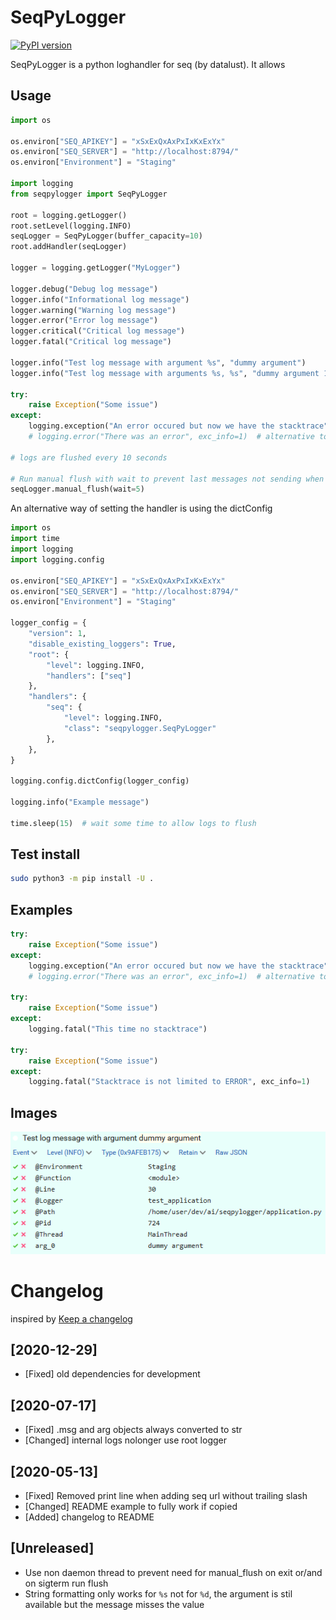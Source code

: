 # SeqPyLogger

[![PyPI version](https://badge.fury.io/py/seqpylogger.png)](https://badge.fury.io/py/seqpylogger)

SeqPyLogger is a python loghandler for seq (by datalust). It allows 

## Usage

```python
import os

os.environ["SEQ_APIKEY"] = "xSxExQxAxPxIxKxExYx"
os.environ["SEQ_SERVER"] = "http://localhost:8794/"
os.environ["Environment"] = "Staging"

import logging
from seqpylogger import SeqPyLogger

root = logging.getLogger()
root.setLevel(logging.INFO)
seqLogger = SeqPyLogger(buffer_capacity=10)
root.addHandler(seqLogger)

logger = logging.getLogger("MyLogger")

logger.debug("Debug log message")
logger.info("Informational log message")
logger.warning("Warning log message")
logger.error("Error log message")
logger.critical("Critical log message")
logger.fatal("Critical log message")

logger.info("Test log message with argument %s", "dummy argument")
logger.info("Test log message with arguments %s, %s", "dummy argument 1", "dummy argument 2")

try:
    raise Exception("Some issue")
except:
    logging.exception("An error occured but now we have the stacktrace")
    # logging.error("There was an error", exc_info=1)  # alternative to .exception()

# logs are flushed every 10 seconds

# Run manual flush with wait to prevent last messages not sending when program ends
seqLogger.manual_flush(wait=5)
```

An alternative way of setting the handler is using the dictConfig

```python
import os
import time
import logging
import logging.config

os.environ["SEQ_APIKEY"] = "xSxExQxAxPxIxKxExYx"
os.environ["SEQ_SERVER"] = "http://localhost:8794/"
os.environ["Environment"] = "Staging"

logger_config = {
    "version": 1,
    "disable_existing_loggers": True,
    "root": {
        "level": logging.INFO,
        "handlers": ["seq"]
    },
    "handlers": {
        "seq": {
            "level": logging.INFO,
            "class": "seqpylogger.SeqPyLogger"
        },
    },
}

logging.config.dictConfig(logger_config)

logging.info("Example message")

time.sleep(15)  # wait some time to allow logs to flush
```

## Test install

```bash
sudo python3 -m pip install -U .
```

## Examples

```python
try:
    raise Exception("Some issue")
except:
    logging.exception("An error occured but now we have the stacktrace")
    # logging.error("There was an error", exc_info=1)  # alternative to .exception()

try:
    raise Exception("Some issue")
except:
    logging.fatal("This time no stacktrace")

try:
    raise Exception("Some issue")
except:
    logging.fatal("Stacktrace is not limited to ERROR", exc_info=1)
```

## Images

![Screenshot image](https://github.com/wearetriple/seqpylogger/raw/master/assets/screenshot.png)

# Changelog

inspired by [Keep a changelog](https://keepachangelog.com/en/1.0.0/)

## [2020-12-29]
- [Fixed] old dependencies for development

## [2020-07-17]
- [Fixed] .msg and arg objects always converted to str
- [Changed] internal logs nolonger use root logger

## [2020-05-13]
- [Fixed] Removed print line when adding seq url without trailing slash
- [Changed] README example to fully work if copied
- [Added] changelog to README

## [Unreleased]
- Use non daemon thread to prevent need for manual_flush on exit or/and on sigterm run flush
- String formatting only works for `%s` not for `%d`, the argument is stil available but the message misses the value 